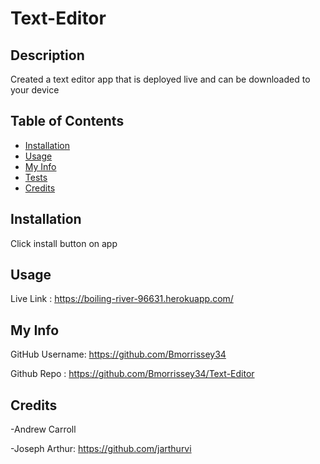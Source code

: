 # Text-Editor



## Description
Created a text editor app that is deployed live and can be downloaded to your device

## Table of Contents

- [Installation](#Installation)
- [Usage](https://github.com/Bmorrissey34/README-Maker/blob/main/README.md#Usage)
- [My Info](https://github.com/Bmorrissey34/README-Maker/blob/main/README.md#my-info)
- [Tests](https://github.com/Bmorrissey34/README-Maker/blob/main/README.md#Tests)
- [Credits](https://github.com/Bmorrissey34/README-Maker/blob/main/README.md#Credits)



## Installation
Click install button on app

## Usage

Live Link : https://boiling-river-96631.herokuapp.com/




## My Info

GitHub Username: https://github.com/Bmorrissey34

Github Repo : https://github.com/Bmorrissey34/Text-Editor
      

## Credits
    
-Andrew Carroll

-Joseph Arthur: https://github.com/jarthurvi
    
    